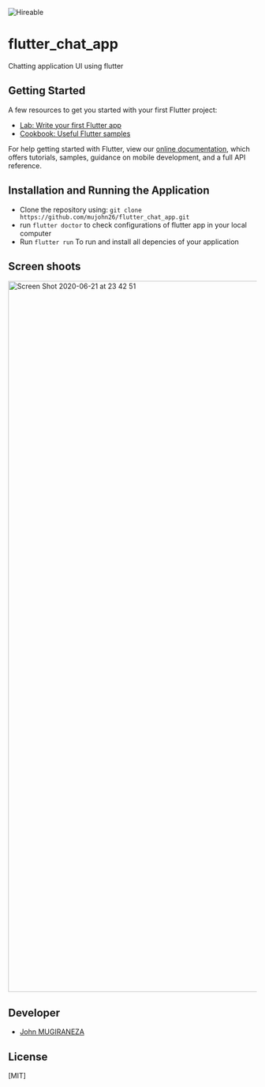 ![Hireable](https://cdn.rawgit.com/hiendv/hireable/master/styles/default/yes.svg)
# flutter_chat_app

Chatting application UI using flutter

## Getting Started

A few resources to get you started with your first Flutter project:

- [Lab: Write your first Flutter app](https://flutter.dev/docs/get-started/codelab)
- [Cookbook: Useful Flutter samples](https://flutter.dev/docs/cookbook)

For help getting started with Flutter, view our
[online documentation](https://flutter.dev/docs), which offers tutorials,
samples, guidance on mobile development, and a full API reference.

## Installation and Running the Application

* Clone the repository using: `git clone https://github.com/mujohn26/flutter_chat_app.git`
* run `flutter doctor` to check configurations of flutter app in your local computer
* Run `flutter run` To run and install all depencies of your application

## Screen shoots

<img width="1440" alt="Screen Shot 2020-06-21 at 23 42 51" src="https://user-images.githubusercontent.com/52497006/85235898-2bc90d80-b419-11ea-98a2-29d08aa0c2dd.png">



## Developer
* [John MUGIRANEZA](https://github.com/mujohn26)

## License
[MIT]
